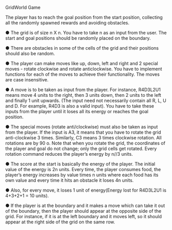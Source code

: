
GridWorld Game

The player has to reach the goal position from the start position, collecting all the randomly spawned rewards and avoiding obstacles.

● The grid is of size n X n. You have to take n as an input from the user. The start and goal
positions should be randomly placed on the boundary.

● There are obstacles in some of the cells of the grid and their positions should also be
random.

● The player can make moves like up, down, left and right and 2 special moves - rotate
clockwise and rotate anticlockwise. You have to implement functions for each of the
moves to achieve their functionality. The moves are case insensitive.

● A move is to be taken as input from the player. For instance, R4D3L2U1 means move 4
units to the right, then 3 units down, then 2 units to the left and finally 1 unit upwards.
(The input need not necessarily contain all R, L, U and D. For example, R4D3 is also a
valid input). You have to take these inputs from the player until it loses all its energy or
reaches the goal position.

● The special moves (rotate anti/clockwise) must also be taken as input from the player. If
the input is A3, it means that you have to rotate the grid anti-clockwise 3 times. Similarly,
C3 means 3 times clockwise rotation. All rotations are by 90 o. Note that when you rotate
the grid, the coordinates of the player and goal do not change; only the grid cells get
rotated. Every rotation command reduces the player’s energy by n//3 units.

● The score at the start is basically the energy of the player. The initial value of the energy
is 2n units. Every time, the player consumes food, the player’s energy increases by
value times n units where each food has its own value and every time it hits an obstacle
it loses 4n units.

● Also, for every move, it loses 1 unit of energy(Energy lost for R4D3L2U1 is 4+3+2+1 =
10 units).

● If the player is at the boundary and it makes a move which can take it out of the
boundary, then the player should appear at the opposite side of the grid. For instance, if
it is at the left boundary and it moves left, so it should appear at the right side of the grid
on the same row.

